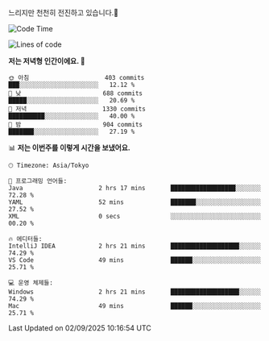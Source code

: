 느리지만 천천히 전진하고 있습니다.🐢

<!--START_SECTION:waka-->
![Code Time](http://img.shields.io/badge/Code%20Time-1%2C663%20hrs%2056%20mins-blue)

![Lines of code](https://img.shields.io/badge/%EC%A0%80%EB%8A%94%20%EC%97%AC%ED%83%9C%EA%B9%8C%EC%A7%80%20-929.6%20thousand%20%EC%A4%84%EC%9D%98%20%EC%BD%94%EB%93%9C%EB%A5%BC%20%EC%9E%91%EC%84%B1%ED%96%88%EC%96%B4%EC%9A%94.-blue)

**저는 저녁형 인간이에요. 🦉** 

```text
🌞 아침                     403 commits         ███░░░░░░░░░░░░░░░░░░░░░░   12.12 % 
🌆 낮　                     688 commits         █████░░░░░░░░░░░░░░░░░░░░   20.69 % 
🌃 저녁                     1330 commits        ██████████░░░░░░░░░░░░░░░   40.00 % 
🌙 밤　                     904 commits         ███████░░░░░░░░░░░░░░░░░░   27.19 % 
```


📊 **저는 이번주를 이렇게 시간을 보냈어요.** 

```text
🕑︎ Timezone: Asia/Tokyo

💬 프로그래밍 언어들: 
Java                     2 hrs 17 mins       ██████████████████░░░░░░░   72.28 % 
YAML                     52 mins             ███████░░░░░░░░░░░░░░░░░░   27.52 % 
XML                      0 secs              ░░░░░░░░░░░░░░░░░░░░░░░░░   00.20 % 

🔥 에디터들: 
IntelliJ IDEA            2 hrs 21 mins       ███████████████████░░░░░░   74.29 % 
VS Code                  49 mins             ██████░░░░░░░░░░░░░░░░░░░   25.71 % 

💻 운영 체제들: 
Windows                  2 hrs 21 mins       ███████████████████░░░░░░   74.29 % 
Mac                      49 mins             ██████░░░░░░░░░░░░░░░░░░░   25.71 % 
```


 Last Updated on 02/09/2025 10:16:54 UTC
<!--END_SECTION:waka-->
